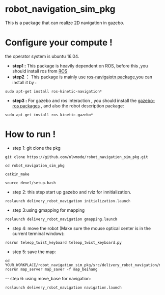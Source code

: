 # robot_navigation_sim_pkg

This is a package that can realize 2D navigation in gazebo.

# Configure your compute !

the operator system is ubuntu 16.04.

- **step1 :**  This package is heavily dependent on ROS, before this ,you should install ros from [ROS](http://wiki.ros.org/cn/)
- **step2 ：** This package is mainly use [ros-navigaiotn package](http://wiki.ros.org/cn/navigation),you can install it by :

```
sudo apt-get install ros-kinetic-navigation*
```

- **step3 :** For gazebo and ros interaction , you should install the [gazebo-ros packages](http://wiki.ros.org/gazebo_ros_pkgs) , and also the robot description package:

```
sudo apt-get install ros-kinetic-gazebo*
```

# How to run !

- step 1: git clone the pkg
``` 
git clone https://github.com/nlwmode/robot_navigation_sim_pkg.git

cd robot_navigation_sim_pkg

catkin_make

source devel/setup.bash
```
- step 2: this step start up gazebo and rviz for innitialization.

```
roslaunch delivery_robot_navigation initialization.launch
```
- step 3:using gmapping for mapping

```
roslaunch delivery_robot_navigation gmapping.launch
```
- step 4: move the robot (Make sure the mouse optical center is in the current terminal window):
```
rosrun teleop_twist_keyboard teleop_twist_keyboard.py 
```
- step 5: save the map:

```
cd YOUR_WORKPLACE/robot_navigation_sim_pkg/src/delivery_robot_navigation/maps
rosrun map_server map_saver -f map_beihang
```
-- step 6: using move_base for navigation:
```
roslaunch delivery_robot_navigation navigation.launch
```

